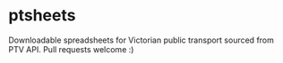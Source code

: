 # ptsheets
Downloadable spreadsheets for Victorian public transport sourced from PTV API. Pull requests welcome :)
